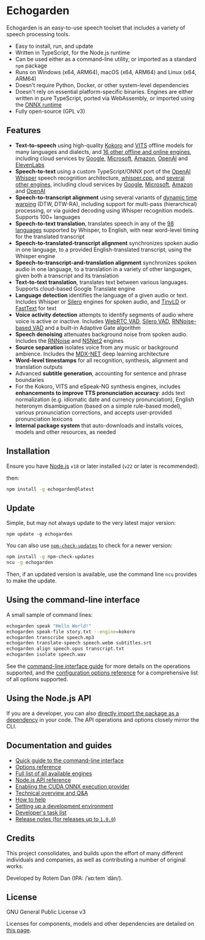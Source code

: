 # Echogarden

Echogarden is an easy-to-use speech toolset that includes a variety of speech processing tools.

* Easy to install, run, and update
* Written in TypeScript, for the Node.js runtime
* Can be used either as a command-line utility, or imported as a standard `npm` package
* Runs on Windows (x64, ARM64), macOS (x64, ARM64) and Linux (x64, ARM64)
* Doesn't require Python, Docker, or other system-level dependencies
* Doesn't rely on essential platform-specific binaries. Engines are either written in pure TypeScript, ported via WebAssembly, or imported using the [ONNX runtime](https://onnxruntime.ai/)
* Fully open-source (GPL v3)

## Features

* **Text-to-speech** using high-quality [Kokoro](https://github.com/hexgrad/kokoro) and [VITS](https://github.com/jaywalnut310/vits) offline models for many languages and dialects, and [16 other offline and online engines](docs/Engines.md), including cloud services by [Google](https://cloud.google.com/text-to-speech), [Microsoft](https://azure.microsoft.com/en-us/products/ai-services/text-to-speech/), [Amazon](https://aws.amazon.com/polly/), [OpenAI](https://platform.openai.com/) and [ElevenLabs](https://elevenlabs.io/)
* **Speech-to-text** using a custom TypeScript/ONNX port of the [OpenAI Whisper](https://openai.com/research/whisper) speech recognition architecture, [whisper.cpp](https://github.com/ggerganov/whisper.cpp), and [several other engines](docs/Engines.md), including cloud services by [Google](https://cloud.google.com/speech-to-text), [Microsoft](https://azure.microsoft.com/en-us/products/ai-services/speech-to-text/), [Amazon](https://aws.amazon.com/transcribe/) and [OpenAI](https://platform.openai.com/)
* **Speech-to-transcript alignment** using several variants of [dynamic time warping](https://en.wikipedia.org/wiki/Dynamic_time_warping) (DTW, DTW-RA), including support for multi-pass (hierarchical) processing, or via guided decoding using Whisper recognition models. Supports 100+ languages
* **Speech-to-text translation**, translates speech in any of the [98 languages](https://platform.openai.com/docs/guides/speech-to-text/supported-languages) supported by Whisper, to English, with near word-level timing for the translated transcript
* **Speech-to-translated-transcript alignment** synchronizes spoken audio in one language, to a provided English-translated transcript, using the Whisper engine
* **Speech-to-transcript-and-translation alignment** synchronizes spoken audio in one language, to a translation in a variety of other languages, given both a transcript and its translation
* **Text-to-text translation**, translates text between various languages. Supports cloud-based Google Translate engine
* **Language detection** identifies the language of a given audio or text. Includes Whisper or [Silero](https://github.com/snakers4/silero-vad/wiki/Other-Models) engines for spoken audio, and [TinyLD](https://www.npmjs.com/package/tinyld) or [FastText](https://github.com/facebookresearch/fastText) for text
* **Voice activity detection** attempts to identify segments of audio where voice is active or inactive. Includes [WebRTC VAD](https://github.com/dpirch/libfvad), [Silero VAD](https://github.com/snakers4/silero-vad), [RNNoise-based VAD](https://github.com/xiph/rnnoise) and a built-in Adaptive Gate algorithm
* **Speech denoising** attenuates background noise from spoken audio. Includes the [RNNoise](https://github.com/xiph/rnnoise) and [NSNet2](https://github.com/NeonGeckoCom/nsnet2-denoiser) engines
* **Source separation** isolates voice from any music or background ambience. Includes the [MDX-NET](https://github.com/kuielab/mdx-net) deep learning architecture
* **Word-level timestamps** for all recognition, synthesis, alignment and translation outputs
* Advanced **subtitle generation**, accounting for sentence and phrase boundaries
* For the Kokoro, VITS and eSpeak-NG synthesis engines, includes **enhancements to improve TTS pronunciation accuracy**: adds text normalization (e.g. idiomatic date and currency pronunciation), English heteronym disambiguation (based on a simple rule-based model), various pronunciation corrections, and accepts user-provided pronunciation lexicons
* **Internal package system** that auto-downloads and installs voices, models and other resources, as needed

## Installation

Ensure you have [Node.js](https://nodejs.org/) `v18` or later installed (`v22` or later is recommended).

then:
```bash
npm install -g echogarden@latest
```

## Update

Simple, but may not always update to the very latest major version:
```
npm update -g echogarden
```

You can also use [`npm-check-updates`](https://www.npmjs.com/package/npm-check-updates) to check for a newer version:
```bash
npm install -g npm-check-updates
ncu -g echogarden
```
Then, if an updated version is available, use the command line `ncu` provides to make the update.

## Using the command-line interface

A small sample of command lines:
```bash
echogarden speak "Hello World!"
echogarden speak-file story.txt --engine=kokoro
echogarden transcribe speech.mp3
echogarden translate-speech speech.webm subtitles.srt
echogarden align speech.opus transcript.txt
echogarden isolate speech.wav
```

See the [command-line interface guide](docs/CLI.md) for more details on the operations supported, and the [configuration options reference](docs/Options.md) for a comprehensive list of all options supported.

## Using the Node.js API

If you are a developer, you can also [directly import the package as a dependency](docs/API.md) in your code. The API operations and options closely mirror the CLI.

## Documentation and guides

* [Quick guide to the command-line interface](docs/CLI.md)
* [Options reference](docs/Options.md)
* [Full list of all available engines](docs/Engines.md)
* [Node.js API reference](docs/API.md)
* [Enabling the CUDA ONNX execution provider](docs/CUDA.md)
* [Technical overview and Q&A](docs/Technical.md)
* [How to help](docs/Contributing.md)
* [Setting up a development environment](docs/Development.md)
* [Developer's task list](docs/Tasklist.md)
* [Release notes (for releases up to `1.0.0`)](docs/Releases.md)

## Credits

This project consolidates, and builds upon the effort of many different individuals and companies, as well as contributing a number of original works.

Developed by Rotem Dan (IPA: /ˈʁɒːtem ˈdän/).

## License

GNU General Public License v3

Licenses for components, models and other dependencies are detailed on [this page](docs/Licenses.md).

